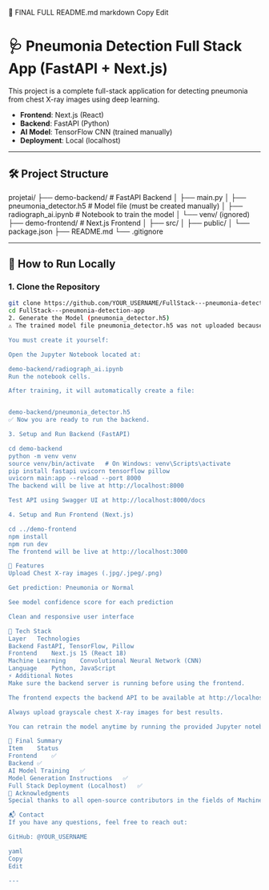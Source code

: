 📄 FINAL FULL README.md
markdown
Copy
Edit
# 🩺 Pneumonia Detection Full Stack App (FastAPI + Next.js)

This project is a complete full-stack application for detecting pneumonia from chest X-ray images using deep learning.

- **Frontend**: Next.js (React)
- **Backend**: FastAPI (Python)
- **AI Model**: TensorFlow CNN (trained manually)
- **Deployment**: Local (localhost)

---

## 🛠 Project Structure

projetai/ ├── demo-backend/ # FastAPI Backend │ ├── main.py │ ├── pneumonia_detector.h5 # Model file (must be created manually) │ ├── radiograph_ai.ipynb # Notebook to train the model │ └── venv/ (ignored) ├── demo-frontend/ # Next.js Frontend │ ├── src/ │ ├── public/ │ └── package.json ├── README.md └── .gitignore


---

## 🚀 How to Run Locally

### 1. Clone the Repository

```bash
git clone https://github.com/YOUR_USERNAME/FullStack---pneumonia-detection-app.git
cd FullStack---pneumonia-detection-app
2. Generate the Model (pneumonia_detector.h5)
⚠️ The trained model file pneumonia_detector.h5 was not uploaded because of GitHub's 100MB file size limit.

You must create it yourself:

Open the Jupyter Notebook located at:

demo-backend/radiograph_ai.ipynb
Run the notebook cells.

After training, it will automatically create a file:


demo-backend/pneumonia_detector.h5
✅ Now you are ready to run the backend.

3. Setup and Run Backend (FastAPI)

cd demo-backend
python -m venv venv
source venv/bin/activate   # On Windows: venv\Scripts\activate
pip install fastapi uvicorn tensorflow pillow
uvicorn main:app --reload --port 8000
The backend will be live at http://localhost:8000

Test API using Swagger UI at http://localhost:8000/docs

4. Setup and Run Frontend (Next.js)

cd ../demo-frontend
npm install
npm run dev
The frontend will be live at http://localhost:3000

📸 Features
Upload Chest X-ray images (.jpg/.jpeg/.png)

Get prediction: Pneumonia or Normal

See model confidence score for each prediction

Clean and responsive user interface

🧠 Tech Stack
Layer	Technologies
Backend	FastAPI, TensorFlow, Pillow
Frontend	Next.js 15 (React 18)
Machine Learning	Convolutional Neural Network (CNN)
Language	Python, JavaScript
⚡ Additional Notes
Make sure the backend server is running before using the frontend.

The frontend expects the backend API to be available at http://localhost:8000.

Always upload grayscale chest X-ray images for best results.

You can retrain the model anytime by running the provided Jupyter notebook.

🏁 Final Summary
Item	Status
Frontend	✅
Backend	✅
AI Model Training	✅
Model Generation Instructions	✅
Full Stack Deployment (Localhost)	✅
🙏 Acknowledgments
Special thanks to all open-source contributors in the fields of Machine Learning, FastAPI, and Next.js who make building projects like this possible.

📬 Contact
If you have any questions, feel free to reach out:

GitHub: @YOUR_USERNAME

yaml
Copy
Edit

---

